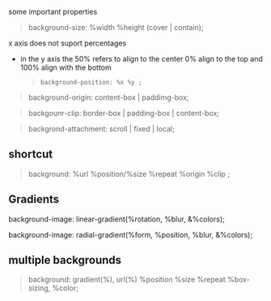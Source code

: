 some important properties

> background-size: %width %height (cover | contain);

x axis does not suport percentages

- in the y axis the 50% refers to align to the center 0% align to the top and 100% align with the bottom
  > `background-position: %x %y ;`

> background-origin: content-box |  paddimg-box;

>backgounr-clip: border-box | padding-box | content-box;

> backgrond-attachment: scroll | fixed | local;

## shortcut
> background: %url %position/%size %repeat %origin %clip ;

## Gradients

background-image: linear-gradient(%rotation, %blur, &%colors);

background-image: radial-gradient(%form, %position, %blur, &%colors);

## multiple backgrounds

> background: gradient(%), url(%) %position %size %repeat %box-sizing, %color;
